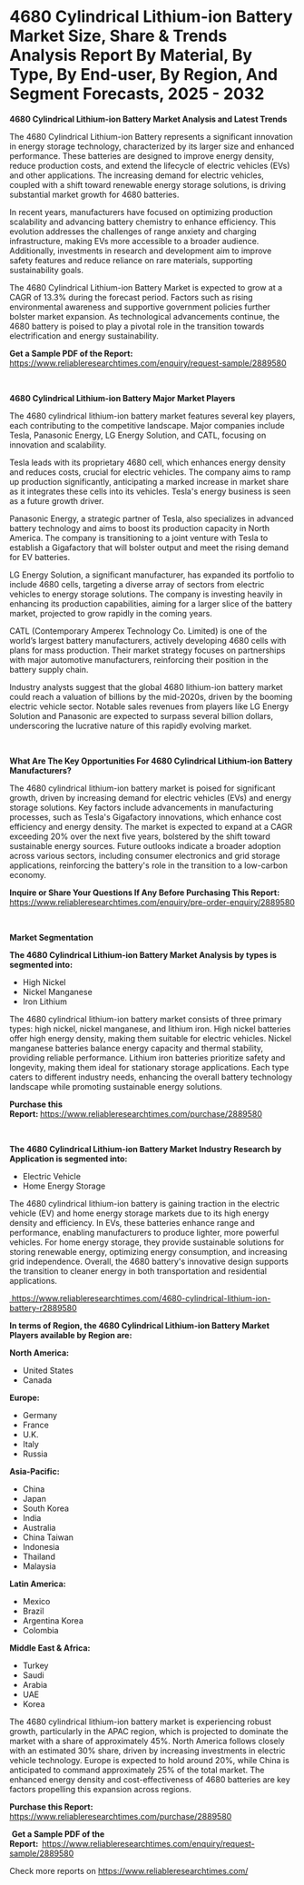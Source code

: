 <p><h1>4680 Cylindrical Lithium-ion Battery Market Size, Share & Trends Analysis Report By Material, By Type, By End-user, By Region, And Segment Forecasts, 2025 - 2032</h1></p><p><strong>4680 Cylindrical Lithium-ion Battery Market Analysis and Latest Trends</strong></p>
<p><p>The 4680 Cylindrical Lithium-ion Battery represents a significant innovation in energy storage technology, characterized by its larger size and enhanced performance. These batteries are designed to improve energy density, reduce production costs, and extend the lifecycle of electric vehicles (EVs) and other applications. The increasing demand for electric vehicles, coupled with a shift toward renewable energy storage solutions, is driving substantial market growth for 4680 batteries. </p><p>In recent years, manufacturers have focused on optimizing production scalability and advancing battery chemistry to enhance efficiency. This evolution addresses the challenges of range anxiety and charging infrastructure, making EVs more accessible to a broader audience. Additionally, investments in research and development aim to improve safety features and reduce reliance on rare materials, supporting sustainability goals.</p><p>The 4680 Cylindrical Lithium-ion Battery Market is expected to grow at a CAGR of 13.3% during the forecast period. Factors such as rising environmental awareness and supportive government policies further bolster market expansion. As technological advancements continue, the 4680 battery is poised to play a pivotal role in the transition towards electrification and energy sustainability.</p></p>
<p><strong>Get a Sample PDF of the Report:&nbsp;</strong> <a href="https://www.reliableresearchtimes.com/enquiry/request-sample/2889580?utm_campaign=3187&utm_medium=2&utm_source=Github&utm_content=ia&utm_term=14032025&utm_id=4680-cylindrical-lithium-ion-battery">https://www.reliableresearchtimes.com/enquiry/request-sample/2889580</a></p>
<p>&nbsp;</p>
<p><strong>4680 Cylindrical Lithium-ion Battery Major Market Players</strong></p>
<p><p>The 4680 cylindrical lithium-ion battery market features several key players, each contributing to the competitive landscape. Major companies include Tesla, Panasonic Energy, LG Energy Solution, and CATL, focusing on innovation and scalability. </p><p>Tesla leads with its proprietary 4680 cell, which enhances energy density and reduces costs, crucial for electric vehicles. The company aims to ramp up production significantly, anticipating a marked increase in market share as it integrates these cells into its vehicles. Tesla's energy business is seen as a future growth driver.</p><p>Panasonic Energy, a strategic partner of Tesla, also specializes in advanced battery technology and aims to boost its production capacity in North America. The company is transitioning to a joint venture with Tesla to establish a Gigafactory that will bolster output and meet the rising demand for EV batteries.</p><p>LG Energy Solution, a significant manufacturer, has expanded its portfolio to include 4680 cells, targeting a diverse array of sectors from electric vehicles to energy storage solutions. The company is investing heavily in enhancing its production capabilities, aiming for a larger slice of the battery market, projected to grow rapidly in the coming years.</p><p>CATL (Contemporary Amperex Technology Co. Limited) is one of the world’s largest battery manufacturers, actively developing 4680 cells with plans for mass production. Their market strategy focuses on partnerships with major automotive manufacturers, reinforcing their position in the battery supply chain.</p><p>Industry analysts suggest that the global 4680 lithium-ion battery market could reach a valuation of billions by the mid-2020s, driven by the booming electric vehicle sector. Notable sales revenues from players like LG Energy Solution and Panasonic are expected to surpass several billion dollars, underscoring the lucrative nature of this rapidly evolving market.</p></p>
<p>&nbsp;</p>
<p><strong>What Are The Key Opportunities For 4680 Cylindrical Lithium-ion Battery Manufacturers?</strong></p>
<p><p>The 4680 cylindrical lithium-ion battery market is poised for significant growth, driven by increasing demand for electric vehicles (EVs) and energy storage solutions. Key factors include advancements in manufacturing processes, such as Tesla's Gigafactory innovations, which enhance cost efficiency and energy density. The market is expected to expand at a CAGR exceeding 20% over the next five years, bolstered by the shift toward sustainable energy sources. Future outlooks indicate a broader adoption across various sectors, including consumer electronics and grid storage applications, reinforcing the battery's role in the transition to a low-carbon economy.</p></p>
<p><strong>Inquire or Share Your Questions If Any Before Purchasing This Report:</strong> <a href="https://www.reliableresearchtimes.com/enquiry/pre-order-enquiry/2889580?utm_campaign=3187&utm_medium=2&utm_source=Github&utm_content=ia&utm_term=14032025&utm_id=4680-cylindrical-lithium-ion-battery">https://www.reliableresearchtimes.com/enquiry/pre-order-enquiry/2889580</a></p>
<p>&nbsp;</p>
<p><strong>Market Segmentation</strong></p>
<p><strong>The 4680 Cylindrical Lithium-ion Battery Market Analysis by types is segmented into:</strong></p>
<p><ul><li>High Nickel</li><li>Nickel Manganese</li><li>Iron Lithium</li></ul></p>
<p><p>The 4680 cylindrical lithium-ion battery market consists of three primary types: high nickel, nickel manganese, and lithium iron. High nickel batteries offer high energy density, making them suitable for electric vehicles. Nickel manganese batteries balance energy capacity and thermal stability, providing reliable performance. Lithium iron batteries prioritize safety and longevity, making them ideal for stationary storage applications. Each type caters to different industry needs, enhancing the overall battery technology landscape while promoting sustainable energy solutions.</p></p>
<p><strong>Purchase this Report:&nbsp;</strong><a href="https://www.reliableresearchtimes.com/purchase/2889580?utm_campaign=3187&utm_medium=2&utm_source=Github&utm_content=ia&utm_term=14032025&utm_id=4680-cylindrical-lithium-ion-battery">https://www.reliableresearchtimes.com/purchase/2889580</a></p>
<p>&nbsp;</p>
<p><strong>The 4680 Cylindrical Lithium-ion Battery Market Industry Research by Application is segmented into:</strong></p>
<p><ul><li>Electric Vehicle</li><li>Home Energy Storage</li></ul></p>
<p><p>The 4680 cylindrical lithium-ion battery is gaining traction in the electric vehicle (EV) and home energy storage markets due to its high energy density and efficiency. In EVs, these batteries enhance range and performance, enabling manufacturers to produce lighter, more powerful vehicles. For home energy storage, they provide sustainable solutions for storing renewable energy, optimizing energy consumption, and increasing grid independence. Overall, the 4680 battery's innovative design supports the transition to cleaner energy in both transportation and residential applications.</p></p>
<p><a href="https://www.reliableresearchtimes.com/4680-cylindrical-lithium-ion-battery-r2889580?utm_campaign=3187&utm_medium=2&utm_source=Github&utm_content=ia&utm_term=14032025&utm_id=4680-cylindrical-lithium-ion-battery">&nbsp;https://www.reliableresearchtimes.com/4680-cylindrical-lithium-ion-battery-r2889580</a></p>
<p><strong>In terms of Region, the 4680 Cylindrical Lithium-ion Battery Market Players available by Region are:</strong></p>
<p>
    <p> <strong> North America: </strong>
        <ul>
            <li>United States</li>
            <li>Canada</li>
        </ul>
        </p> 
    <p> <strong> Europe: </strong>
        <ul>
            <li>Germany</li>
            <li>France</li>
            <li>U.K.</li>
            <li>Italy</li>
            <li>Russia</li>
        </ul>
        </p> 
    <p> <strong> Asia-Pacific: </strong>
        <ul>
            <li>China</li>
            <li>Japan</li>
            <li>South Korea</li>
            <li>India</li>
            <li>Australia</li>
            <li>China Taiwan</li>
            <li>Indonesia</li>
            <li>Thailand</li>
            <li>Malaysia</li>
        </ul>
        </p> 
    <p> <strong> Latin America: </strong>
        <ul>
            <li>Mexico</li>
            <li>Brazil</li>
            <li>Argentina Korea</li>
            <li>Colombia</li>
        </ul>
        </p> 
    <p> <strong> Middle East & Africa: </strong>
        <ul>
            <li>Turkey</li>
            <li>Saudi</li>
            <li>Arabia</li>
            <li>UAE</li>
            <li>Korea</li>
        </ul>
    </p>
    </p>
<p><p>The 4680 cylindrical lithium-ion battery market is experiencing robust growth, particularly in the APAC region, which is projected to dominate the market with a share of approximately 45%. North America follows closely with an estimated 30% share, driven by increasing investments in electric vehicle technology. Europe is expected to hold around 20%, while China is anticipated to command approximately 25% of the total market. The enhanced energy density and cost-effectiveness of 4680 batteries are key factors propelling this expansion across regions.</p></p>
<p><strong>Purchase this Report: </strong><a href="https://www.reliableresearchtimes.com/purchase/2889580?utm_campaign=3187&utm_medium=2&utm_source=Github&utm_content=ia&utm_term=14032025&utm_id=4680-cylindrical-lithium-ion-battery">https://www.reliableresearchtimes.com/purchase/2889580</a></p>
<p>&nbsp;<strong>Get a Sample PDF of the Report:&nbsp;&nbsp;</strong><a href="https://www.reliableresearchtimes.com/enquiry/request-sample/2889580?utm_campaign=3187&utm_medium=2&utm_source=Github&utm_content=ia&utm_term=14032025&utm_id=4680-cylindrical-lithium-ion-battery">https://www.reliableresearchtimes.com/enquiry/request-sample/2889580</a></p>
<p><strong></strong></p>
<p>Check more reports on <a href="https://www.reliableresearchtimes.com/?utm_campaign=3187&utm_medium=2&utm_source=Github&utm_content=ia&utm_term=14032025&utm_id=4680-cylindrical-lithium-ion-battery">https://www.reliableresearchtimes.com/</a></p>